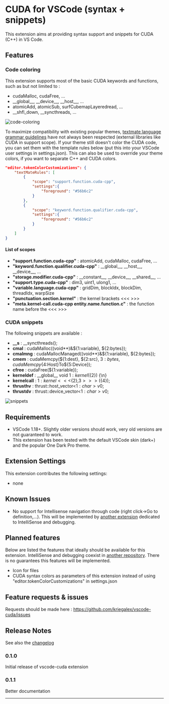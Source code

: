 # CUDA for VSCode (syntax + snippets)

This extension aims at providing syntax support and snippets for CUDA (C++) in VS Code.

## Features

### Code coloring

This extension supports most of the basic CUDA keywords and functions, such as but not limited to :

- cudaMalloc, cudaFree, ...
- \_\_global\_\_, \_\_device\_\_, \_\_host\_\_, ...
- atomicAdd, atomicSub, surfCubemapLayeredread, ...
- \_\_shfl_down, \_\_syncthreads, ...

![code-coloring](https://github.com/kriegalex/vscode-cuda/raw/master/images/code-coloring.gif)

To maximize compatibility with existing popular themes, [textmate language grammar guidelines](https://manual.macromates.com/en/language_grammars#naming_conventions) have not always been respected (external libraries like CUDA in support scope). If your theme still doesn't color the CUDA code, you can set them with the template rules below (put this into your VSCode user settings in settings.json). This can also be used to override your theme colors, if you want to separate C++ and CUDA colors.

```json
"editor.tokenColorCustomizations": {
    "textMateRules": [
        {
            "scope": "support.function.cuda-cpp",
            "settings":{
                "foreground": "#56b6c2"
            }
        },
        {
            "scope": "keyword.function.qualifier.cuda-cpp",
            "settings":{
                "foreground": "#56b6c2"
            }
        }
    ]
}
```

#### List of scopes

- **"support.function.cuda-cpp"** :             atomicAdd, cudaMalloc, cudaFree, ...
- **"keyword.function.qualifier.cuda-cpp"** : \_\_global\_\_, \_\_host\_\_, \_\_device\_\_, ...
- **"storage.modifier.cuda-cpp"** : \_\_constant\_\_, \_\_device\_\_, \_\_shared\_\_, ...
- **"support.type.cuda-cpp"** : dim3, uint1, ulong1, ...
- **"variable.language.cuda-cpp"** : gridDim, blockIdx, blockDim, threadIdx, warpSize
- **"punctuation.section.kernel"** : the kernel brackets <<< >>>
- **"meta.kernel-call.cuda-cpp entity.name.function.c"** : the function name before the <<< >>>

### CUDA snippets

The following snippets are available :

- **\_\_s** : __syncthreads();
- **cmal** : cudaMalloc((void**)&${1:variable}, ${2:bytes});
- **cmalmng** : cudaMallocManaged((void**)&${1:variable}, ${2:bytes});	
- **cmem** : cudaMemcpy(${1:dest}, ${2:src}, ${3:bytes}, cudaMemcpy${4:Host}To${5:Device});
- **cfree** : cudaFree(${1:variable});
- **kerneldef** : \_\_global\_\_ void ${1:kernel}(${2}) {\n}
- **kernelcall** : ${1:kernel}<<<${2},${3}>>>(${4});
- **thrusthv** : thrust::host_vector<${1:char}> v$0;
- **thrustdv** : thrust::device_vector<${1:char}> v$0;

![snippets](https://github.com/kriegalex/vscode-cuda/raw/master/images/snippets.gif)

## Requirements

- VSCode 1.18+. Slightly older versions should work, very old versions are not guaranteed to work.
- This extension has been tested with the default VSCode skin (dark+) and the popular One Dark Pro theme. 

## Extension Settings

This extension contributes the following settings:

* none
<!-- * `vscuda.enable`: enable/disable this extension -->

## Known Issues

- No support for Intellisense navigation through code (right click->Go to definition,...). This will be implemented by [another extension](https://github.com/kriegalex/vscode-cudatools) dedicated to IntelliSense and debugging.

## Planned features

Below are listed the features that ideally should be available for this extension. IntelliSense and debugging coexist in [another repository](https://github.com/kriegalex/vscode-cudatools). There is no guarantees this features will be implemented.

- Icon for files
- CUDA syntax colors as parameters of this extension instead of using "editor.tokenColorCustomizations" in settings.json

## Feature requests & issues

Requests should be made here : https://github.com/kriegalex/vscode-cuda/issues 

## Release Notes

See also the [changelog](https://github.com/kriegalex/vscode-cuda/blob/master/CHANGELOG.md)

### 0.1.0

Initial release of vscode-cuda extension

### 0.1.1

Better documentation

-----------------------------------------------------------------------------------------------------------
